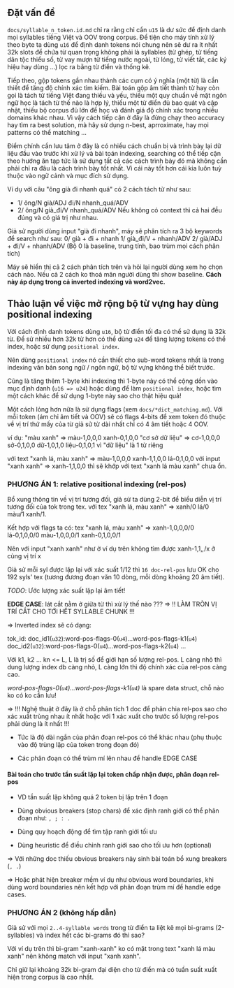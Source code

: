 ## Đặt vấn đề

`docs/syllable_n_token.id.md` chỉ ra rằng chỉ cần `u15` là dư sức để định danh mọi syllables tiếng Việt và OOV trong corpus. Để tiện cho máy tính xử lý theo byte ta dùng `u16` để định danh tokens nói chung nên sẽ dư ra ít nhất 32k slots để chứa từ quan trọng không phải là syllables (từ ghép, từ tiếng dân tộc thiểu số, từ vay mượn từ tiếng nước ngoài, từ lóng, từ viết tắt, các ký hiệu hay dùng ...) lọc ra bằng từ điển và thống kê.

Tiếp theo, gộp tokens gần nhau thành các cụm có ý nghĩa (một từ) là cần thiết để tăng độ chính xác tìm kiếm. Bài toán gộp âm tiết thành từ hay còn gọi là tách từ tiếng Việt đang thiếu và yếu, thiếu một quy chuẩn về mặt ngôn ngữ học là tách từ thế nào là hợp lý, thiếu một từ điển đủ bao quát và cập nhật, thiếu bộ corpus đủ lớn để học và đánh giá độ chính xác trong nhiều domains khác nhau. Vì vậy cách tiếp cận ở đây là đừng chạy theo accuracy hay tìm ra best solution, mà hãy sử dụng n-best, aprroximate, hay mọi patterns có thể matching ...

Điểm chính cần lưu tâm ở đây là có nhiều cách chuẩn bị và trình bày lại dữ liệu đầu vào trước khi xử lý và bài toán indexing, searching có thể tiếp cận theo hướng ăn tạp tức là sử dụng tất cả các cách trình bày đó mà không cần phải chỉ ra đâu là cách trình bày tốt nhất. Vì cái này tốt hơn cái kia luôn tuỳ thuộc vào ngữ cảnh và mục đích sử dụng.

Ví dụ với câu "ông già đi nhanh quá" có 2 cách tách từ như sau:
* 1/ ông/N già/ADJ đi/N nhanh_quá/ADV
* 2/ ông/N già_đi/V nhanh_quá/ADV
Nếu không có context thì cả hai đều đúng và có giá trị như nhau.

Giả sử người dùng input "già đi nhanh", máy sẽ phân tích ra 3 bộ keywords để search như sau:
0/ già + đi + nhanh
1/ già_đi/V + nhanh/ADV
2/ già/ADJ + đi/V + nhanh/ADV
(Bộ 0 là baseline, trung tính, bao trùm mọi cách phân tích)

Máy sẽ hiển thị cả 2 cách phân tích trên và hỏi lại người dùng xem họ chọn cách nào. Nếu cả 2 cách ko thoả mãn người dùng thì show baseline. __Cách này áp dụng trong cả inverted indexing và word2vec.__



## Thảo luận về việc mở rộng bộ từ vựng hay dùng positional indexing

Với cách định danh tokens dùng `u16`, bộ từ điển tối đa có thể sử dụng là 32k từ. Để sử nhiều hơn 32k từ hơn có thể dùng `u24` để tăng lượng tokens có thể index, hoặc sử dụng `positional index`. 

Nên dùng `positional index` nó cần thiết cho sub-word tokens nhất là trong indexing văn bản song ngữ / ngôn ngữ, bộ từ vựng không thể biết trước.

Cũng là tăng thêm 1-byte khi indexing thì 1-byte này có thể cộng dồn vào mục định danh (`u16 => u24`) hoặc dùng để làm `positional index`, hoặc tìm một cách khác để sử dụng 1-byte này sao cho thật hiệu quả!


Một cách lỏng hơn nữa là sử dụng flags (xem `docs/*dict_matching.md`). Với mỗi token (ám chỉ âm tiết và OOV) sẽ có flags 4-bits để xem token đó thuộc về vị trí thứ mấy của từ giả sử từ dài nhất chỉ có 4 âm tiết hoặc 4 OOV.

ví dụ:
"màu xanh" => màu-1,0,0,0 xanh-0,1,0,0
"cơ sở dữ liệu" => cơ-1,0,0,0 sở-0,1,0,0 dữ-1,0,1,0 liệu-0,1,0,1 vì "dữ liệu" là 1 từ riêng

với text "xanh lá, màu xanh" => màu-1,0,0,0 xanh-1,1,0,0 lá-0,1,0,0
với input "xanh xanh" => xanh-1,1,0,0 thì sẽ khớp với text "xanh lá màu xanh" chưa ổn.


### PHƯƠNG ÁN 1: relative positional indexing (rel-pos)

Bổ xung thông tin về vị trí tương đối, giả sử ta dùng 2-bit để biểu diễn vị trí tương đối của tok trong tex. với tex "xanh lá, màu xanh" => xanh/0 lá/0 màu/1 xanh/1.

Kết hợp với flags ta có: tex "xanh lá, màu xanh" 
=> xanh-1,0,0,0/0 lá-0,1,0,0/0 màu-1,0,0,0/1 xanh-0,1,0,0/1

Nên với input "xanh xanh" như ở ví dụ trên không tìm được xanh-1,1,*,*/x ở cùng vị trí x

Giả sử mỗi syl được lặp lại với xác suất 1/12 thì `16 doc-rel-pos` lưu OK cho 192 syls' tex (tương đương đoạn văn 10 dòng, mỗi dòng khoảng 20 âm tiết).

_TODO_: Ước lượng xác suất lặp lại âm tiết!

**EDGE CASE**: lát cắt nằm ở giữa từ thì xử lý thế nào ???
  => !! LÀM TRÒN VỊ TRÍ CẮT CHO TỚI HẾT SYLLABLE CHUNK !!!

=> Inverted index sẽ có dạng:

tok_id: 
  doc_id1(`u32`):word-pos-flags-0(`u4`)...word-pos-flags-k1(`u4`)
  doc_id2(`u32`):word-pos-flags-0(`u4`)...word-pos-flags-k2(`u4`)
  ...

Với k1, k2 ... kn <= L, L là trị số để giới hạn số lượng rel-pos. L càng nhỏ thì dung lượng index db càng nhỏ, L càng lớn thì độ chính xác của rel-pos càng cao. 

_word-pos-flags-0(`u4`)...word-pos-flags-k1(`u4`)_ là spare data struct, chỗ nào ko có ko cần lưu!

=> !!! Nghệ thuật ở đây là ở chỗ phân tích 1 doc để phân chia rel-pos sao cho xác xuất trùng nhau ít nhất hoặc với 1 xác xuất cho trước số lượng rel-pos phải dùng là ít nhất !!!
 
* Tức là độ dài ngắn của phân đoạn rel-pos có thể khác nhau
   (phụ thuộc vào độ trùng lặp của token trong đoạn đó)
 
* Các phân đoạn có thể trùm mí lên nhau để handle EDGE CASE


#### Bài toán cho trước tần suất lặp lại token chấp nhận được, phân đoạn rel-pos

* VD tần suất lặp không quá 2 token bị lặp trên 1 đoạn

* Dùng obvious breakers (stop chars) để xác định ranh giới có thể phân đoạn như: `, ; : .`

* Dùng quy hoạch động để tìm tập ranh giới tối ưu

* Dùng heuristic để điều chỉnh ranh giới sao cho tối ưu hơn (optional)


=> Với những doc thiếu obvious breakers nảy sinh bài toán bổ xung breakers (`, .`)

=> Hoặc phát hiện breaker mềm ví dụ như obvious word boundaries, khi dùng word boundaries nên kết hợp với phân đoạn trùm mí để handle edge cases.

### PHƯƠNG ÁN 2 (không hấp dẫn)

Giả sử với mọi `2..4-syllable words` trong từ điển ta liệt kê mọi bi-grams (2-syllables) và index hết các bi-grams đó thì sao?

Với ví dụ trên thì bi-gram "xanh-xanh" ko có mặt trong text "xanh lá màu xanh" nên không match với input "xanh xanh".

Chỉ giữ lại khoảng 32k bi-gram đại diện cho từ điển mà có tuần suất xuất hiện trong corpus là cao nhất.